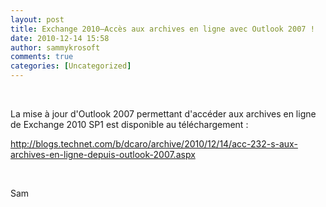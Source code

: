 ```yaml
---
layout: post
title: Exchange 2010–Accès aux archives en ligne avec Outlook 2007 !
date: 2010-12-14 15:58
author: sammykrosoft
comments: true
categories: [Uncategorized]
---
```

<p>&nbsp;<p>La mise &agrave; jour d'Outlook 2007 permettant d'acc&eacute;der aux archives en ligne de Exchange 2010 SP1 est disponible au t&eacute;l&eacute;chargement :</p><p><a href="http://blogs.technet.com/b/dcaro/archive/2010/12/14/acc-232-s-aux-archives-en-ligne-depuis-outlook-2007.aspx">http://blogs.technet.com/b/dcaro/archive/2010/12/14/acc-232-s-aux-archives-en-ligne-depuis-outlook-2007.aspx</a></p><p>&nbsp;</p><p>Sam</p></p>


